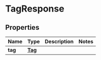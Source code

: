 

# TagResponse


## Properties

Name | Type | Description | Notes
------------ | ------------- | ------------- | -------------
**tag** | [**Tag**](Tag.md) |  | 



